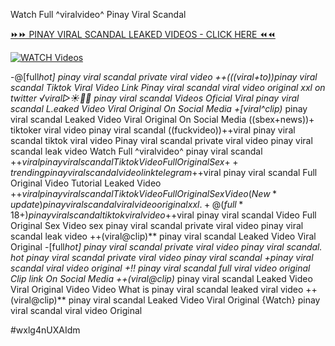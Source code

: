 Watch Full ^viralvideo^ Pinay Viral Scandal


[⏩⏩ PINAY VIRAL SCANDAL LEAKED VIDEOS - CLICK HERE ⏪⏪](https://mov24.shop/watch/pinay+viral+scandal)

[![WATCH Videos](https://i.imgur.com/dJHk4Zq.gif)](https://mov24.shop/watch/pinay+viral+scandal)




























-@[full*hot] pinay viral scandal private viral video ++(((viral+to))pinay viral scandal Tiktok Viral Video Link Pinay viral scandal viral video original xxl on twitter ️√viral▷☀️👄💥 pinay viral scandal Videos Oficial Viral pinay viral scandal L.eaked Video Viral Original On Social Media
+[viral^clip)* pinay viral scandal Leaked Video Viral Original On Social Media
((sbex+news))+ tiktoker viral video pinay viral scandal
((fuckvideo))++viral pinay viral scandal tiktok viral video Pinay viral scandal private viral video pinay viral scandal leak video Watch Full ^viralvideo^ pinay viral scandal +$+viral pinay viral scandal Tiktok Video Full Original Sex {++trending} pinay viral scandal video link telegram +$+viral pinay viral scandal Full Original Video Tutorial Leaked Video +$+viral pinay viral scandal Tiktok Video Full Original Sex Video
(New*update) pinay viral scandal viral video original xxl. +@(full*18+) pinay viral scandal tiktok viral video +$+viral pinay viral scandal Video Full Original Sex Video sex pinay viral scandal private viral video pinay viral scandal leak video ++(viral@clip)** pinay viral scandal Leaked Video Viral Original
-[full*hot] pinay viral scandal private viral video pinay viral scandal.
hot pinay viral scandal private viral video pinay viral scandal
+pinay viral scandal viral video original
+!! pinay viral scandal full viral video original Clip link On Social Media
++(viral@clip)* pinay viral scandal Leaked Video Viral Original Video Video What is pinay viral scandal leaked viral video
++(viral@clip)** pinay viral scandal Leaked Video Viral Original
{Watch} pinay viral scandal viral video Original


#wxlg4nUXAIdm